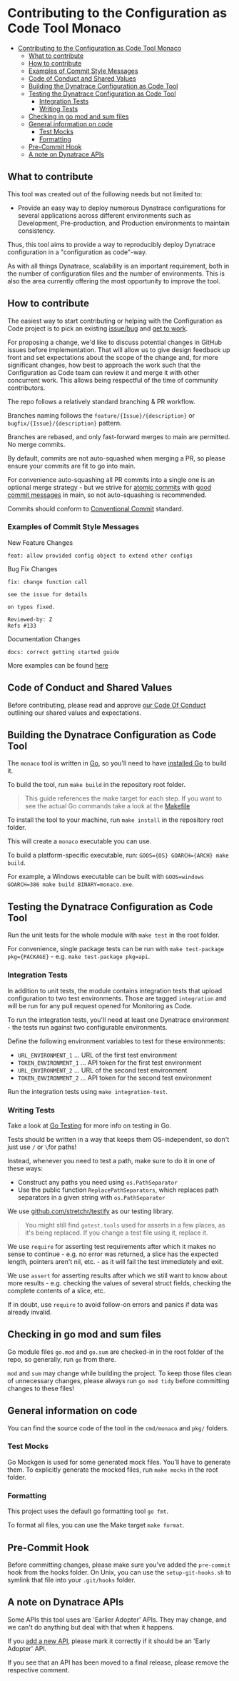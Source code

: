 # Contributing to the Configuration as Code Tool Monaco

- [Contributing to the Configuration as Code Tool Monaco](#contributing-to-the-configuration-as-code-tool-monaco)
  - [What to contribute](#what-to-contribute)
  - [How to contribute](#how-to-contribute)
  - [Examples of Commit Style Messages](#examples-of-commit-style-messages)
  - [Code of Conduct and Shared Values](#code-of-conduct-and-shared-values)
  - [Building the Dynatrace Configuration as Code Tool](#building-the-dynatrace-configuration-as-code-tool)
  - [Testing the Dynatrace Configuration as Code Tool](#testing-the-dynatrace-configuration-as-code-tool)
    - [Integration Tests](#integration-tests)
    - [Writing Tests](#writing-tests)
  - [Checking in go mod and sum files](#checking-in-go-mod-and-sum-files)
  - [General information on code](#general-information-on-code)
    - [Test Mocks](#test-mocks)
    - [Formatting](#formatting)
  - [Pre-Commit Hook](#pre-commit-hook)
  - [A note on Dynatrace APIs](#a-note-on-dynatrace-apis)

## What to contribute

This tool was created out of the following needs but not limited to:

* Provide an easy way to deploy numerous Dynatrace configurations for several applications across different environments such as Development, Pre-production, and Production environments to maintain consistency.

Thus, this tool aims to provide a way to reproducibly deploy Dynatrace configuration in a "configuration as code"-way.

As with all things Dynatrace, scalability is an important requirement, both in the number of configuration files and the number of environments.
This is also the area currently offering the most opportunity to improve the tool.

## How to contribute

The easiest way to start contributing or helping with the Configuration as Code project is to pick an existing [issue/bug](https://github.com/dynatrace-oss/dynatrace-configuration-as-code/issues) and [get to work](#building-the-Dynatrace-Configuration-as-Code-Tool).

For proposing a change, we'd like to discuss potential changes in GitHub issues before implementation.
That will allow us to give design feedback up front and set expectations about the scope of the change and, for more significant changes, 
how best to approach the work such that the Configuration as Code team can review it and merge it with other concurrent work. 
This allows being respectful of the time of community contributors.

The repo follows a relatively standard branching & PR workflow.

Branches naming follows the `feature/{Issue}/{description}` or `bugfix/{Issue}/{description}` pattern.

Branches are rebased, and only fast-forward merges to main are permitted. No merge commits.

By default, commits are not auto-squashed when merging a PR, so please ensure your commits are fit to go into main.

For convenience auto-squashing all PR commits into a single one is an optional merge strategy - but we strive for [atomic commits](https://www.freshconsulting.com/insights/blog/atomic-commits/)
with [good commit messages](https://cbea.ms/git-commit/) in main, so not auto-squashing is recommended.

Commits should conform to  [Conventional Commit](https://www.conventionalcommits.org/) standard.

### Examples of Commit Style Messages

New Feature Changes
``` 
feat: allow provided config object to extend other configs
```

Bug Fix Changes
```
fix: change function call

see the issue for details

on typos fixed.

Reviewed-by: Z
Refs #133 
```

Documentation Changes
```
docs: correct getting started guide 
```

More examples can be found [here](https://www.conventionalcommits.org/en/v1.0.0/#examples)


## Code of Conduct and Shared Values

Before contributing, please read and approve [our Code Of Conduct](https://github.com/dynatrace-oss/dynatrace-configuration-as-code/blob/main/CODE_OF_CONDUCT.md) outlining our shared values and expectations. 

## Building the Dynatrace Configuration as Code Tool

The `monaco` tool is written in [Go](https://golang.org/), so you'll need to have [installed Go](https://golang.org/dl/) to build it.

To build the tool, run `make build` in the repository root folder.

> This guide references the make target for each step. If you want to see the actual Go commands take a look at the [Makefile](./Makefile)

To install the tool to your machine, run `make install` in the repository root folder.

This will create a `monaco` executable you can use.

To build a platform-specific executable, run: `GOOS={OS} GOARCH={ARCH} make build`.

For example, a Windows executable can be built with `GOOS=windows GOARCH=386 make build BINARY=monaco.exe`.

## Testing the Dynatrace Configuration as Code Tool

Run the unit tests for the whole module with `make test` in the root folder.

For convenience, single package tests can be run with `make test-package pkg={PACKAGE}` - e.g. `make test-package pkg=api`.

### Integration Tests

In addition to unit tests, the module contains integration tests that upload configuration to two test environments. Those are tagged `integration` and will be run for any pull request opened for Monitoring as Code.

To run the integration tests, you'll need at least one Dynatrace environment - the tests run against two configurable environments.

Define the following environment variables to test for these environments:
* `URL_ENVIRONMENT_1` ... URL of the first test environment
* `TOKEN_ENVIRONMENT_1` ... API token for the first test environment
* `URL_ENVIRONMENT_2` ... URL of the second test environment
* `TOKEN_ENVIRONMENT_2` ... API token for the second test environment

Run the integration tests using `make integration-test`.

### Writing Tests

Take a look at [Go Testing](https://golang.org/pkg/testing/) for more info on testing in Go.

Tests should be written in a way that keeps them OS-independent, so don't just use `/` or `\`for paths!

Instead, whenever you need to test a path, make sure to do it in one of these ways:

* Construct any paths you need using `os.PathSeparator`
* Use the public function `ReplacePathSeparators`, which replaces path separators in a given string with `os.PathSeparator`

We use [github.com/stretchr/testify](github.com/stretchr/testify) as our testing library.

> You might still find `gotest.tools` used for asserts in a few places, as it's being replaced. If you change a test file using it, replace it.
 
We use `require` for asserting test requirements after which it makes no sense to continue - e.g. no error was returned, a slice has the expected length, pointers aren't nil, etc. - as it will fail the test immediately and exit. 

We use `assert` for asserting results after which we still want to know about more results - e.g. checking the values of several struct fields, checking the complete contents of a slice, etc.

If in doubt, use `require` to avoid follow-on errors and panics if data was already invalid.

## Checking in go mod and sum files

Go module files `go.mod` and `go.sum` are checked-in in the root folder of the repo, so generally, run `go` from there.

`mod` and `sum` may change while building the project.
To keep those files clean of unnecessary changes, please always run `go mod tidy` before committing changes to these files!

## General information on code

You can find the source code of the tool in the `cmd/monaco` and `pkg/` folders.

### Test Mocks

Go Mockgen is used for some generated mock files.
You'll have to generate them.
To explicitly generate the mocked files, run `make mocks` in the root folder.

### Formatting

This project uses the default go formatting tool `go fmt`.

To format all files, you can use the Make target `make format`.

## Pre-Commit Hook

Before committing changes, please make sure you've added the `pre-commit` hook from the hooks folder.
On Unix, you can use the `setup-git-hooks.sh` to symlink that file into your `.git/hooks` folder.

## A note on Dynatrace APIs

Some APIs this tool uses are 'Earlier Adopter' APIs. They may change, and we can't do anything but deal with that when it happens.

If you [add a new API](./New_API.md), please mark it correctly if it should be an 'Early  Adopter' API.

If you see that an API has been moved to a final release, please remove the respective comment.
